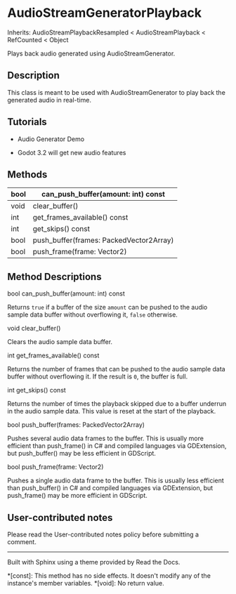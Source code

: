 # AudioStreamGeneratorPlayback

Inherits: AudioStreamPlaybackResampled < AudioStreamPlayback < RefCounted <
Object

Plays back audio generated using AudioStreamGenerator.

## Description

This class is meant to be used with AudioStreamGenerator to play back the
generated audio in real-time.

## Tutorials

  * Audio Generator Demo

  * Godot 3.2 will get new audio features

## Methods

bool | can_push_buffer(amount: int) const  
---|---  
void | clear_buffer()  
int | get_frames_available() const  
int | get_skips() const  
bool | push_buffer(frames: PackedVector2Array)  
bool | push_frame(frame: Vector2)  
  
## Method Descriptions

bool can_push_buffer(amount: int) const

Returns `true` if a buffer of the size `amount` can be pushed to the audio
sample data buffer without overflowing it, `false` otherwise.

void clear_buffer()

Clears the audio sample data buffer.

int get_frames_available() const

Returns the number of frames that can be pushed to the audio sample data
buffer without overflowing it. If the result is `0`, the buffer is full.

int get_skips() const

Returns the number of times the playback skipped due to a buffer underrun in
the audio sample data. This value is reset at the start of the playback.

bool push_buffer(frames: PackedVector2Array)

Pushes several audio data frames to the buffer. This is usually more efficient
than push_frame() in C# and compiled languages via GDExtension, but
push_buffer() may be less efficient in GDScript.

bool push_frame(frame: Vector2)

Pushes a single audio data frame to the buffer. This is usually less efficient
than push_buffer() in C# and compiled languages via GDExtension, but
push_frame() may be more efficient in GDScript.

## User-contributed notes

Please read the User-contributed notes policy before submitting a comment.

* * *

Built with Sphinx using a theme provided by Read the Docs.

  *[const]: This method has no side effects. It doesn't modify any of the instance's member variables.
  *[void]: No return value.

